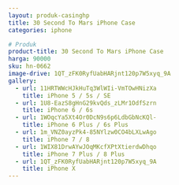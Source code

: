```yaml
---
layout: produk-casinghp
title: 30 Second To Mars iPhone Case
categories: iphone

# Produk
product-title: 30 Second To Mars iPhone Case
harga: 90000
sku: hn-0662
image-drive: 1QT_zFK0RyfUabHARjnt120p7W5xyq_9A
gallery:
  - url: 11HRTWWcHJkHuTq3WlWIi-VmTOwHNizXa
    title: iPhone 5 / 5s / SE
  - url: 1U8-EazS8gHnG29kvQds_zLMr1OdfSzrn
    title: iPhone 6 / 6s
  - url: 1WOqcYa5Xt4Or0DcN9s6p6LdbGbNcKQl-
    title: iPhone 6 Plus / 6s Plus
  - url: 1m_VNZ0ayzPk4-85NYlzw0CO4bLXLwAgo
    title: iPhone 7 / 8
  - url: 1WIX81DrwAYwJOqMKcfXPtXtierdwDhqo
    title: iPhone 7 Plus / 8 Plus
  - url: 1QT_zFK0RyfUabHARjnt120p7W5xyq_9A
    title: iPhone X
---
```

